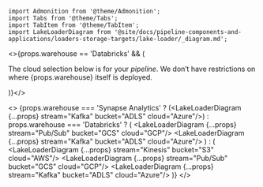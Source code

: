 ```mdx-code-block
import Admonition from '@theme/Admonition';
import Tabs from '@theme/Tabs';
import TabItem from '@theme/TabItem';
import LakeLoaderDiagram from '@site/docs/pipeline-components-and-applications/loaders-storage-targets/lake-loader/_diagram.md';
```

<>{props.warehouse == 'Databricks' && (
  <Admonition type="note" title="Cloud">
    <p>The cloud selection below is for your <i>pipeline</i>. We don’t have restrictions on where {props.warehouse} itself is deployed.</p>
  </Admonition>
)}</>

<>
{props.warehouse === 'Synapse Analytics' ?
    (<LakeLoaderDiagram {...props} stream="Kafka" bucket="ADLS" cloud="Azure"/>)
: props.warehouse === 'Databricks' ?
    (
    <Tabs groupId="cloud" queryString lazy>
      <TabItem value="gcp" label="GCP">
        <LakeLoaderDiagram {...props} stream="Pub/Sub" bucket="GCS" cloud="GCP"/>
      </TabItem>
      <TabItem value="azure" label="Azure">
        <LakeLoaderDiagram {...props} stream="Kafka" bucket="ADLS" cloud="Azure"/>
      </TabItem>
    </Tabs>
    )
: (
    <Tabs groupId="cloud" queryString lazy>
      <TabItem value="aws" label="AWS">
        <LakeLoaderDiagram {...props} stream="Kinesis" bucket="S3" cloud="AWS"/>
      </TabItem>
      <TabItem value="gcp" label="GCP">
        <LakeLoaderDiagram {...props} stream="Pub/Sub" bucket="GCS" cloud="GCP"/>
      </TabItem>
      <TabItem value="azure" label="Azure">
        <LakeLoaderDiagram {...props} stream="Kafka" bucket="ADLS" cloud="Azure"/>
      </TabItem>
    </Tabs>
)}
</>
